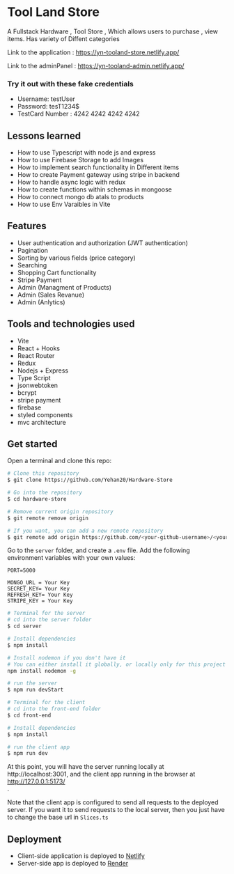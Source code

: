 # Tool Land Store

A Fullstack Hardware , Tool Store , Which allows users to purchase , view items. Has variety
of Diffent categories

Link to the application : https://yn-tooland-store.netlify.app/

Link to the adminPanel  : https://yn-tooland-admin.netlify.app/

### Try it out with these fake credentials

- Username: testUser
- Password: tesT1234$
- TestCard Number : 4242 4242 4242 4242

## Lessons learned

- How to use Typescript with node js and express
- How to use Firebase Storage to add Images 
- How to implement search functionality in Different items
- How to create Payment gateway using stripe in backend
- How to handle async logic with redux
- How to create functions within schemas in mongoose
- How to connect mongo db atals to products
- How to use Env Varaibles in Vite

## Features

- User authentication and authorization (JWT authentication)
- Pagination
- Sorting by various fields (price category)
- Searching
- Shopping Cart functionality
- Stripe Payment
- Admin (Managment of Products)
- Admin (Sales Revanue)
- Admin (Anlytics)

## Tools and technologies used

- Vite
- React + Hooks 
- React Router
- Redux
- Nodejs + Express
- Type Script
- jsonwebtoken
- bcrypt
- stripe payment
- firebase
- styled components
- mvc architecture


## Get started

Open a terminal and clone this repo:

```bash
# Clone this repository
$ git clone https://github.com/Yehan20/Hardware-Store

# Go into the repository
$ cd hardware-store

# Remove current origin repository
$ git remote remove origin

# If you want, you can add a new remote repository
$ git remote add origin https://github.com/<your-github-username>/<your-repo-name>.git
```

Go to the `server` folder, and create a `.env` file. Add the following environment variables with your own values:

```dosini
PORT=5000

MONGO_URL = Your Key
SECRET_KEY= Your Key
REFRESH_KEY= Your Key
STRIPE_KEY = Your Key

```

```bash
# Terminal for the server
# cd into the server folder
$ cd server

# Install dependencies
$ npm install

# Install nodemon if you don't have it
# You can either install it globally, or locally only for this project (remove the -g flag)
npm install nodemon -g

# run the server
$ npm run devStart
```

```bash
# Terminal for the client
# cd into the front-end folder
$ cd front-end

# Install dependencies
$ npm install

# run the client app
$ npm run dev
```

At this point, you will have the server running locally at http://localhost:3001, and the client app running in the browser at http://127.0.0.1:5173/ <br />.

Note that the client app is configured to send all requests to the deployed server. If you want it to send requests to the local server, then you just have to change the base url in `Slices.ts` 


## Deployment

- Client-side application is deployed to [Netlify](https://netlify.com/)<br />
- Server-side app is deployed to [Render](https://render.com/)
